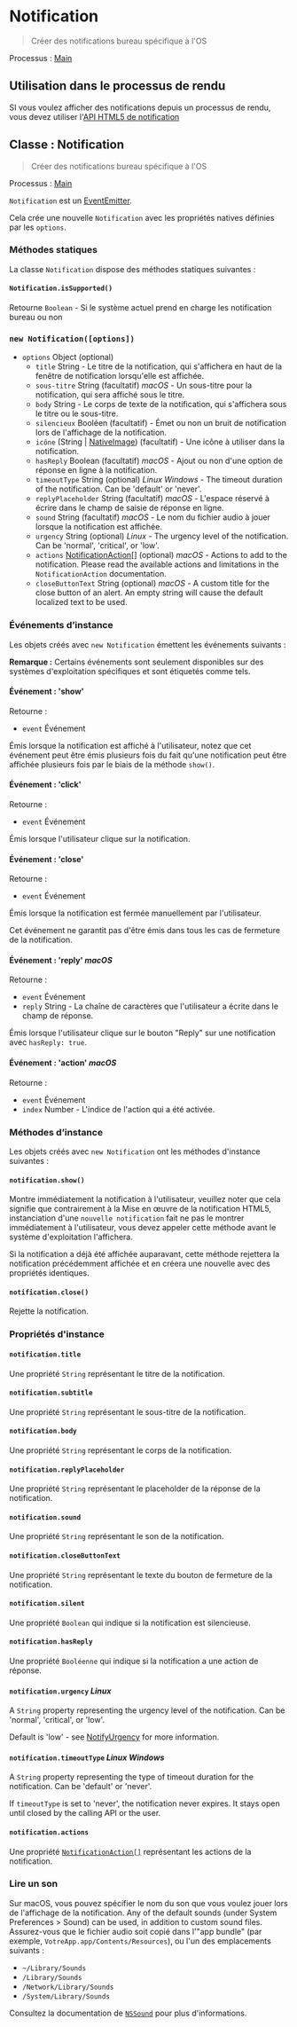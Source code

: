 # Notification

> Créer des notifications bureau spécifique à l'OS

Processus : [Main](../glossary.md#main-process)

## Utilisation dans le processus de rendu

SI vous voulez afficher des notifications depuis un processus de rendu, vous devez utiliser l'[API HTML5 de notification](../tutorial/notifications.md)

## Classe : Notification

> Créer des notifications bureau spécifique à l'OS

Processus : [Main](../glossary.md#main-process)

`Notification` est un [EventEmitter][event-emitter].

Cela crée une nouvelle `Notification` avec les propriétés natives définies par les `options`.

### Méthodes statiques

La classe `Notification` dispose des méthodes statiques suivantes :

#### `Notification.isSupported()`

Retourne `Boolean` - Si le système actuel prend en charge les notification bureau ou non

### `new Notification([options])`

* `options` Object (optional)
  * `title` String - Le titre de la notification, qui s'affichera en haut de la fenêtre de notification lorsqu'elle est affichée.
  * `sous-titre` String (facultatif) _macOS_ - Un sous-titre pour la notification, qui sera affiché sous le titre.
  * `body` String - Le corps de texte de la notification, qui s'affichera sous le titre ou le sous-titre.
  * `silencieux` Booléen (facultatif) - Émet ou non un bruit de notification lors de l'affichage de la notification.
  * `icône` (String | [NativeImage](native-image.md)) (facultatif) - Une icône à utiliser dans la notification.
  * `hasReply` Boolean (facultatif) _macOS_ - Ajout ou non d'une option de réponse en ligne à la notification.
  * `timeoutType` String (optional) _Linux_ _Windows_ - The timeout duration of the notification. Can be 'default' or 'never'.
  * `replyPlaceholder` String (facultatif) _macOS_ - L'espace réservé à écrire dans le champ de saisie de réponse en ligne.
  * `sound` String (facultatif) _macOS_ - Le nom du fichier audio à jouer lorsque la notification est affichée.
  * `urgency` String (optional) _Linux_ - The urgency level of the notification. Can be 'normal', 'critical', or 'low'.
  * `actions` [NotificationAction[]](structures/notification-action.md) (optional) _macOS_ - Actions to add to the notification. Please read the available actions and limitations in the `NotificationAction` documentation.
  * `closeButtonText` String (optional) _macOS_ - A custom title for the close button of an alert. An empty string will cause the default localized text to be used.

### Événements d’instance

Les objets créés avec `new Notification` émettent les événements suivants :

**Remarque :** Certains événements sont seulement disponibles sur des systèmes d'exploitation spécifiques et sont étiquetés comme tels.

#### Événement : 'show'

Retourne :

* `event` Événement

Émis lorsque la notification est affiché à l'utilisateur, notez que cet événement peut être émis plusieurs fois du fait qu'une notification peut être affichée plusieurs fois par le biais de la méthode `show()`.

#### Événement : 'click'

Retourne :

* `event` Événement

Émis lorsque l'utilisateur clique sur la notification.

#### Événement : 'close'

Retourne :

* `event` Événement

Émis lorsque la notification est fermée manuellement par l'utilisateur.

Cet événement ne garantit pas d'être émis dans tous les cas de fermeture de la notification.

#### Événement : 'reply' _macOS_

Retourne :

* `event` Événement
* `reply` String - La chaîne de caractères que l'utilisateur a écrite dans le champ de réponse.

Émis lorsque l'utilisateur clique sur le bouton "Reply" sur une notification avec `hasReply: true`.

#### Événement : 'action' _macOS_

Retourne :

* `event` Événement
* `index` Number - L'indice de l'action qui a été activée.

### Méthodes d’instance

Les objets créés avec `new Notification` ont les méthodes d'instance suivantes :

#### `notification.show()`

Montre immédiatement la notification à l'utilisateur, veuillez noter que cela signifie que contrairement à la Mise en œuvre de la notification HTML5, instanciation d'une `nouvelle notification` fait ne pas le montrer immédiatement à l'utilisateur, vous devez appeler cette méthode avant le système d'exploitation l'affichera.

Si la notification a déjà été affichée auparavant, cette méthode rejettera la notification précédemment affichée et en créera une nouvelle avec des propriétés identiques.

#### `notification.close()`

Rejette la notification.

### Propriétés d'instance

#### `notification.title`

Une propriété `String` représentant le titre de la notification.

#### `notification.subtitle`

Une propriété `String` représentant le sous-titre de la notification.

#### `notification.body`

Une propriété `String` représentant le corps de la notification.

#### `notification.replyPlaceholder`

Une propriété `String` représentant le placeholder de la réponse de la notification.

#### `notification.sound`

Une propriété `String` représentant le son de la notification.

#### `notification.closeButtonText`

Une propriété `String` représentant le texte du bouton de fermeture de la notification.

#### `notification.silent`

Une propriété `Boolean` qui indique si la notification est silencieuse.

#### `notification.hasReply`

Une propriété `Booléenne` qui indique si la notification a une action de réponse.

#### `notification.urgency` _Linux_

A `String` property representing the urgency level of the notification. Can be 'normal', 'critical', or 'low'.

Default is 'low' - see [NotifyUrgency](https://developer.gnome.org/notification-spec/#urgency-levels) for more information.

#### `notification.timeoutType` _Linux_ _Windows_

A `String` property representing the type of timeout duration for the notification. Can be 'default' or 'never'.

If `timeoutType` is set to 'never', the notification never expires. It stays open until closed by the calling API or the user.

#### `notification.actions`

Une propriété [`NotificationAction[]`](structures/notification-action.md) représentant les actions de la notification.

### Lire un son

Sur macOS, vous pouvez spécifier le nom du son que vous voulez jouer lors de l'affichage de la notification. Any of the default sounds (under System Preferences > Sound) can be used, in addition to custom sound files. Assurez-vous que le fichier audio soit copié dans l'"app bundle" (par exemple, `VotreApp.app/Contents/Resources`), ou l'un des emplacements suivants :

* `~/Library/Sounds`
* `/Library/Sounds`
* `/Network/Library/Sounds`
* `/System/Library/Sounds`

Consultez la documentation de [`NSSound`](https://developer.apple.com/documentation/appkit/nssound) pour plus d'informations.

[event-emitter]: https://nodejs.org/api/events.html#events_class_eventemitter
